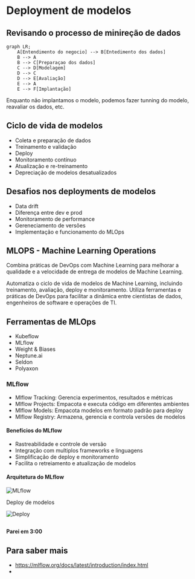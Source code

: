 # Deployment de modelos

## Revisando o processo de minireção de dados

```mermaid
graph LR;
    A[Entendimento do negocio] --> B[Entedimento dos dados]
    B --> A
    B --> C[Preparaçao dos dados]
    C --> D[Modelagem]
    D --> C
    D --> E[Avaliação]
    E --> A
    E --> F[Implantação]
```
Enquanto não implantamos o modelo, podemos fazer tunning do modelo, reavaliar os dados, etc. 

## Ciclo de vida de modelos
- Coleta e preparação de dados
- Treinamento e validação
- Deploy
- Monitoramento contínuo
- Atualização e re-treinamento
- Depreciação de modelos desatualizados

## Desafios nos deployments de modelos
- Data drift
- Diferença entre dev e prod
- Monitoramento de performance
- Gereneciamento de versões
- Implementação e funcionamento do MLOps

## MLOPS - Machine Learning Operations
Combina práticas de DevOps com Machine Learning para melhorar a qualidade e a velocidade de entrega de modelos de Machine Learning.

Automatiza o ciclo de vida de modelos de Machine Learning, incluindo treinamento, avaliação, deploy e monitoramento. Utiliza ferramentas e práticas de DevOps para facilitar a dinâmica entre cientistas de dados, engenheiros de software e operações de TI.

## Ferramentas de MLOps
- Kubeflow
- MLflow
- Weight & Biases
- Neptune.ai
- Seldon
- Polyaxon

### MLflow

- Mlflow Tracking: Gerencia experimentos, resultados e métricas
- Mlflow Projects: Empacota e executa código em diferentes ambientes
- Mlflow Models: Empacota modelos em formato padrão para deploy
- Mlflow Registry: Armazena, gerencia e controla versões de modelos

#### Benefícios do MLflow
- Rastreabilidade e controle de versão
- Integração com multiplos frameworks e linguagens
- Simplificação de deploy e monitoramento
- Facilita o retreiamento e atualização de modelos

#### Arquitetura do MLflow

![MLflow](https://mlflow.org/docs/latest/_images/tracking-setup-overview.png)


Deploy de modelos

![Deploy](https://mlflow.org/docs/latest/_images/mlflow-deployment-overview.png)

##
**Parei em 3:00**
##

## Para saber mais

- https://mlflow.org/docs/latest/introduction/index.html
- 


